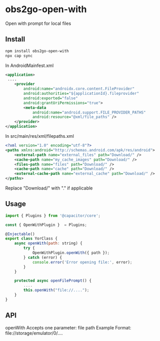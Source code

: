 # obs2go-open-with

Open with prompt for local files

## Install

```bash
npm install obs2go-open-with
npx cap sync
```

In AndroidMainfest.xml
```xml
<application>
 ....
    <provider
        android:name="androidx.core.content.FileProvider"
        android:authorities="${applicationId}.fileprovider"
        android:exported="false"
        android:grantUriPermissions="true">
        <meta-data
            android:name="android.support.FILE_PROVIDER_PATHS"
            android:resource="@xml/file_paths" />
    </provider>
</application>
```

In src/main/res/xml/filepaths.xml

```xml
<?xml version="1.0" encoding="utf-8"?>
<paths xmlns:android="http://schemas.android.com/apk/res/android">
    <external-path name="external_files" path="Download/" />
    <cache-path name="my_cache_images" path="Download/" />
    <files-path name="files" path="Download/" />
    <cache-path name="cache" path="Download/" />
    <external-cache-path name="external_cache" path="Download/" />
</paths>
```

Replace "Download/" with "." if applicable

## Usage 

```javascript
import { Plugins } from '@capacitor/core';

const { OpenWithPlugin }  = Plugins;

@Injectable()
export class YorClass {
    async openWith(path: string) {
        try {
            OpenWithPlugin.openWith({ path });
        } catch (error) {
            console.error('Error opening file:', error);
        }
    }

    protected async openFilePrompt() {
        ....
        this.openWith("file://....");
    }
}
```

## API

<docgen-index>
openWith
</docgen-index>

<docgen-api>
<!-- run docgen to generate docs from the source -->
<!-- More info: https://github.com/ionic-team/capacitor-docgen -->
Accepts one parameter: file path
Example Format: file://storage/emulator/0/....
</docgen-api>
